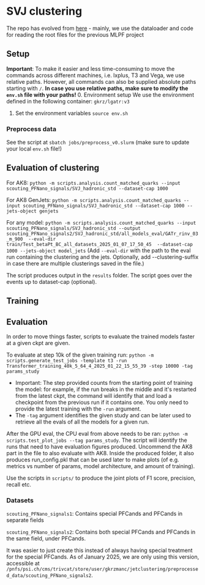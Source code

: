 # SVJ clustering
The repo has evolved from [here](https://github.com/selvaggi/mlpf) - mainly, we use the dataloader and code for reading  the root files for the previous MLPF project

## Setup
**Important**: To make it easier and less time-consuming to move the commands across different machines, i.e. lxplus, T3 and Vega, we use relative paths. However, all commands can also be supplied absolute paths starting with `/`. **In case you use relative paths, make sure to modify the `env.sh` file with your paths!**
0. Environment setup
We use the environment defined in the following container: `gkrz/lgatr:v3`
1. Set the environment variables `source env.sh`


### Preprocess data
See the script at `sbatch jobs/preprocess_v0.slurm` (make sure to update your local `env.sh` file!)

## Evaluation of clustering

For AK8: `python -m scripts.analysis.count_matched_quarks --input scouting_PFNano_signals/SVJ_hadronic_std --dataset-cap 1000`


For AK8 GenJets: `python -m scripts.analysis.count_matched_quarks --input scouting_PFNano_signals/SVJ_hadronic_std --dataset-cap 1000 --jets-object genjets`


For any model: `python -m scripts.analysis.count_matched_quarks --input scouting_PFNano_signals/SVJ_hadronic_std --output scouting_PFNano_signals2/SVJ_hadronic_std/all_models_eval/GATr_rinv_03_m_900  --eval-dir train/Test_betaPt_BC_all_datasets_2025_01_07_17_50_45  --dataset-cap 1000 --jets-object model_jets` (Add `--eval-dir` with the path to the eval run containing the clustering and the jets. Optionally, add --clustering-suffix in case there are multiple clusterings saved in the file.)


The script produces output in the `results` folder. The script goes over the events up to dataset-cap (optional). 


## Training



## Evaluation
In order to move things faster, scripts to evaluate the trained models faster at a given ckpt are given. 

To evaluate at step 10k of the given training run: `python -m scripts.generate_test_jobs -template t3 -run Transformer_training_40k_5_64_4_2025_01_22_15_55_39 -step 10000 -tag params_study`
* Important: The step provided counts from the starting point of training the model: for example, if the run breaks in the middle and it's restarted from the latest ckpt, the command will identify that and load a checkpoint from the previous run if it contains one. You only need to provide the latest training with the `-run` argument.
* The `-tag` argument identifies the given study and can be later used to retrieve all the evals of all the models for a given run.


After the GPU eval, the CPU eval from above needs to be ran: `python -m scripts.test_plot_jobs --tag params_study`. The script will identify the runs that need to have evaluation figures produced. Uncommend the AK8 part in the file to also evaluate with AK8. Inside the produced folder, it also produces run_config.pkl that can be used later to make plots (of e.g. metrics vs number of params, model architecture, and amount of training).



Use the scripts in `scripts/` to produce the joint plots of F1 score, precision, recall etc.




### Datasets

`scouting_PFNano_signals1`: Contains special PFCands and PFCands in separate fields

`scouting_PFNano_signals2`: Contains both special PFCands and PFCands in the same field, under PFCands.

It was easier to just create this instead of always having special treatment for the special PFCands. As of January 2025, we are only using this version, accessible at `/pnfs/psi.ch/cms/trivcat/store/user/gkrzmanc/jetclustering/preprocessed_data/scouting_PFNano_signals2`.


